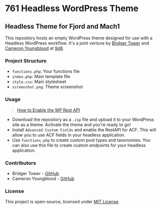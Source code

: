 # 761 Headless WordPress Theme

## Headless Theme for Fjord and Mach1

This repository hosts an empty WordPress theme designed for use with a Headless WordPress workflow. It's a joint venture by [Bridger Tower](https://bridger.to) and [Cameron Youngblood](https://cameronyoungblood.com) at [9d8](https://9d8.dev).

### Project Structure
- `functions.php`: Your functions file
- `index.php`: Main template file
- `style.css`: Main stylesheet
- `screenshot.png`: Theme screenshot

### Usage

> [How to Enable the WP Rest API](https://www.perplexity.ai/page/Enable-the-WordPress-AnWC3ErbTzuT42iHORUI9g)

- Download the repository as a `.zip` file and upload it to your WordPress site as a theme. Activate the theme and you're ready to go!
- Install `Advanced Custom Fields` and enable the RestAPI for ACF. This will allow you to use ACF fields in your headless application.
- Use `functions.php` to create custom post types and taxonomies. You can also use this file to create custom endpoints for your headless application.

### Contributors

- Bridger Tower - [GitHub](https://github.com/brijr)
- Cameron Youngblood - [GitHub](https://github.com/youngbloodcyb)

### License

This project is open-source, licensed under [MIT License](LICENSE).
